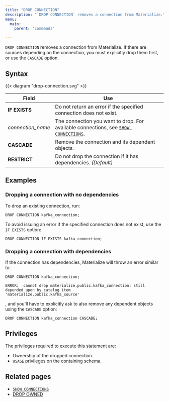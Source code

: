 ```yaml
---
title: "DROP CONNECTION"
description: "`DROP CONNECTION` removes a connection from Materialize."
menu:
  main:
    parent: 'commands'

---
```


`DROP CONNECTION` removes a connection from Materialize. If there are sources
depending on the connection, you must explicitly drop them first, or use the
`CASCADE` option.

## Syntax

{{< diagram "drop-connection.svg" >}}

Field | Use
------|-----
**IF EXISTS** | Do not return an error if the specified connection does not exist.
_connection&lowbar;name_ | The connection you want to drop. For available connections, see [`SHOW CONNECTIONS`](../show-connections).
**CASCADE** | Remove the connection and its dependent objects.
**RESTRICT** | Do not drop the connection if it has dependencies. _(Default)_

## Examples

### Dropping a connection with no dependencies

To drop an existing connection, run:

```mzsql
DROP CONNECTION kafka_connection;
```

To avoid issuing an error if the specified connection does not exist, use the `IF EXISTS` option:

```mzsql
DROP CONNECTION IF EXISTS kafka_connection;
```

### Dropping a connection with dependencies

If the connection has dependencies, Materialize will throw an error similar to:

```mzsql
DROP CONNECTION kafka_connection;
```

```nofmt
ERROR:  cannot drop materialize.public.kafka_connection: still depended upon by catalog item
'materialize.public.kafka_source'
```

, and you'll have to explicitly ask to also remove any dependent objects using the `CASCADE` option:

```mzsql
DROP CONNECTION kafka_connection CASCADE;
```

## Privileges

The privileges required to execute this statement are:

- Ownership of the dropped connection.
- `USAGE` privileges on the containing schema.

## Related pages

- [`SHOW CONNECTIONS`](../show-connections)
- [DROP OWNED](../drop-owned)
